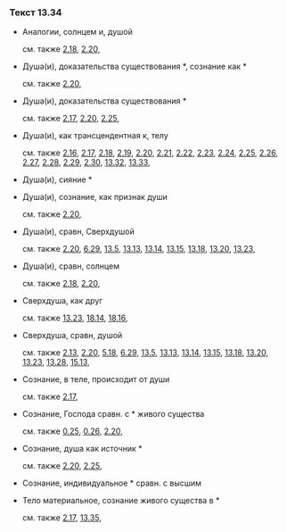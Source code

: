 ### Текст 13.34
	
- Аналогии, солнцем и, душой

	см. также  [2.18](../02/0218.md),  [2.20](../02/0220.md), 
	
- Душа(и), доказательства существования \*, сознание как \*

	см. также  [2.20](../02/0220.md), 
	
- Душа(и), доказательства существования \*

	см. также  [2.17](../02/0217.md),  [2.20](../02/0220.md),  [2.25](../02/0225.md), 
	
- Душа(и), как трансцендентная к, телу

	см. также  [2.16](../02/0216.md),  [2.17](../02/0217.md),  [2.18](../02/0218.md),  [2.19](../02/0219.md),  [2.20](../02/0220.md),  [2.21](../02/0221.md),  [2.22](../02/0222.md),  [2.23](../02/0223.md),  [2.24](../02/0224.md),  [2.25](../02/0225.md),  [2.26](../02/0226.md),  [2.27](../02/0227.md),  [2.28](../02/0228.md),  [2.29](../02/0229.md),  [2.30](../02/0230.md),  [13.32](../13/1332.md),  [13.33](../13/1333.md), 
	
- Душа(и), сияние \*

	
- Душа(и), сознание, как признак души

	см. также  [2.20](../02/0220.md), 
	
- Душа(и), сравн, Сверхдушой

	см. также  [2.20](../02/0220.md),  [6.29](../06/0629.md),  [13.5](../13/1305.md),  [13.13](../13/1313.md),  [13.14](../13/1314.md),  [13.15](../13/1315.md),  [13.18](../13/1318.md),  [13.20](../13/1320.md),  [13.23](../13/1323.md), 
	
- Душа(и), сравн, солнцем

	см. также  [2.18](../02/0218.md),  [2.20](../02/0220.md), 
	
- Сверхдуша, как друг

	см. также  [13.23](../13/1323.md),  [18.14](../18/1814.md),  [18.16](../18/1816.md), 
	
- Сверхдуша, сравн, душой

	см. также  [2.13](../02/0213.md),  [2.20](../02/0220.md),  [5.18](../05/0518.md),  [6.29](../06/0629.md),  [13.5](../13/1305.md),  [13.13](../13/1313.md),  [13.14](../13/1314.md),  [13.15](../13/1315.md),  [13.18](../13/1318.md),  [13.20](../13/1320.md),  [13.23](../13/1323.md),  [13.28](../13/1328.md),  [15.13](../15/1513.md), 
	
- Сознание, в теле, происходит от души

	см. также  [2.17](../02/0217.md), 
	
- Сознание, Господа сравн. с \* живого существа

	см. также  [0.25](../00/0025.md),  [0.26](../00/0026.md),  [2.20](../02/0220.md), 
	
- Сознание, душа как источник \*

	см. также  [2.20](../02/0220.md),  [2.25](../02/0225.md), 
	
- Сознание, индивидуальное \* сравн. с высшим

	
- Тело материальное, сознание живого существа в \*

	см. также  [2.17](../02/0217.md),  [13.35](../13/1335.md), 
